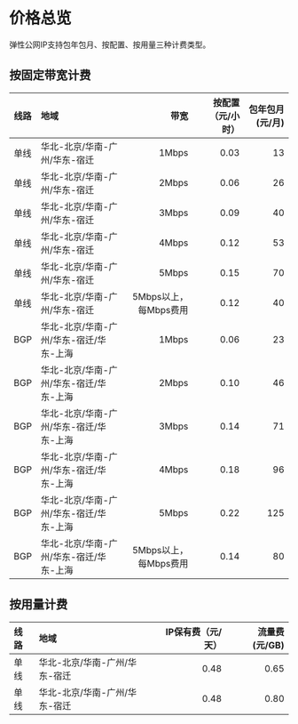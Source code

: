 # 价格总览

弹性公网IP支持包年包月、按配置、按用量三种计费类型。

## 按固定带宽计费

线路	| 地域	| 带宽	| 按配置（元/小时）	 |包年包月(元/月) |
:---|:--- |---: |---: |---: |
单线	| 华北-北京/华南-广州/华东-宿迁 | 1Mbps | 0.03	| 13	|
单线	| 华北-北京/华南-广州/华东-宿迁 | 2Mbps | 0.06	| 26	|
单线	| 华北-北京/华南-广州/华东-宿迁 | 3Mbps | 0.09	| 40	|
单线	| 华北-北京/华南-广州/华东-宿迁 | 4Mbps | 0.12	| 53	|
单线	| 华北-北京/华南-广州/华东-宿迁 | 5Mbps | 0.15	| 70	|
单线	| 华北-北京/华南-广州/华东-宿迁 | 5Mbps以上，每Mbps费用 | 0.12 |	 40	|
BGP	| 华北-北京/华南-广州/华东-宿迁/华东-上海 | 1Mbps | 0.06	| 23	|
BGP	| 华北-北京/华南-广州/华东-宿迁/华东-上海 | 2Mbps | 0.10	| 46	|
BGP | 华北-北京/华南-广州/华东-宿迁/华东-上海 | 3Mbps | 0.14	| 71	|
BGP	| 华北-北京/华南-广州/华东-宿迁/华东-上海 | 4Mbps | 0.18	| 96	|
BGP	| 华北-北京/华南-广州/华东-宿迁/华东-上海 | 5Mbps | 0.22	| 125	|
BGP	| 华北-北京/华南-广州/华东-宿迁/华东-上海 | 5Mbps以上，每Mbps费用 | 0.14 | 80	|
 


## 按用量计费

线路	| 地域	| IP保有费（元/天）	 |流量费(元/GB) |
:---|:--- |---: |---: |
单线	| 华北-北京/华南-广州/华东-宿迁 | 0.48 | 0.65	|
单线	| 华北-北京/华南-广州/华东-宿迁 | 0.48 | 0.80	|

